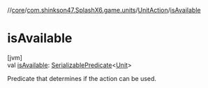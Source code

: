 //[core](../../../index.md)/[com.shinkson47.SplashX6.game.units](../index.md)/[UnitAction](index.md)/[isAvailable](is-available.md)

# isAvailable

[jvm]\
val [isAvailable](is-available.md): [SerializablePredicate](../../com.shinkson47.SplashX6.utility/-serializable-predicate/index.md)&lt;[Unit](../-unit/index.md)&gt;

Predicate that determines if the action can be used.
